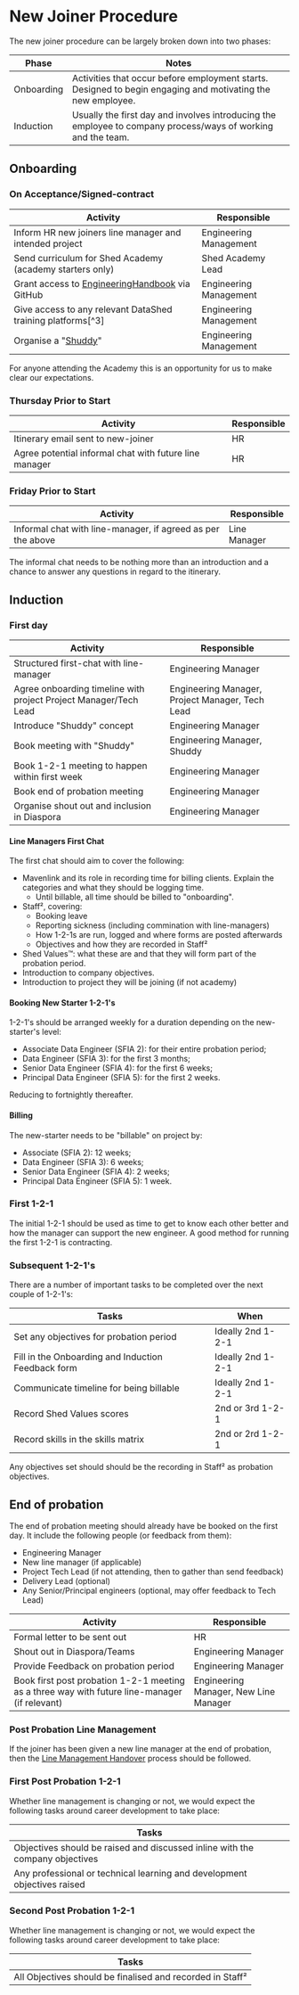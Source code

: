 # New Joiner Procedure

The new joiner procedure can be largely broken down into two phases:

| Phase      | Notes                                                                                                        |
| ---------- | ------------------------------------------------------------------------------------------------------------ |
| Onboarding | Activities that occur before employment starts. Designed to begin engaging and motivating the new employee.  |
| Induction  | Usually the first day and involves introducing the employee to company process/ways of working and the team. |

## Onboarding

### On Acceptance/Signed-contract

| Activity                                                                                             | Responsible            |
| ---------------------------------------------------------------------------------------------------- | ---------------------- |
| Inform HR new joiners line manager and intended project                                              | Engineering Management |
| Send curriculum for Shed Academy (academy starters only)                                             | Shed Academy Lead      |
| Grant access to [EngineeringHandbook](https://github.com/TheDataShed/EngineeringHandbook) via GitHub | Engineering Management |
| Give access to any relevant DataShed training platforms[^3]                                          | Engineering Management |
| Organise a "[Shuddy](shuddy.md)"                                                                     | Engineering Management |

For anyone attending the Academy this is an opportunity for us to make clear
our expectations.

### Thursday Prior to Start

| Activity                                               | Responsible |
| ------------------------------------------------------ | ----------- |
| Itinerary email sent to new-joiner                     | HR          |
| Agree potential informal chat with future line manager | HR          |

### Friday Prior to Start

| Activity                                                    | Responsible  |
| ----------------------------------------------------------- | ------------ |
| Informal chat with line-manager, if agreed as per the above | Line Manager |

The informal chat needs to be nothing more than an introduction and a chance to
answer any questions in regard to the itinerary.

## Induction

### First day

| Activity                                                         | Responsible                                     |
| ---------------------------------------------------------------- | ----------------------------------------------- |
| Structured first-chat with line-manager                          | Engineering Manager                             |
| Agree onboarding timeline with project Project Manager/Tech Lead | Engineering Manager, Project Manager, Tech Lead |
| Introduce "Shuddy" concept                                       | Engineering Manager                             |
| Book meeting with "Shuddy"                                       | Engineering Manager, Shuddy                     |
| Book 1-2-1 meeting to happen within first week                   | Engineering Manager                             |
| Book end of probation meeting                                    | Engineering Manager                             |
| Organise shout out and inclusion in Diaspora                     | Engineering Manager                             |

#### Line Managers First Chat

The first chat should aim to cover the following:

- Mavenlink and its role in recording time for billing clients. Explain the
  categories and what they should be logging time.
  - Until billable, all time should be billed to "onboarding".
- Staff², covering:
  - Booking leave
  - Reporting sickness (including commination with line-managers)
  - How 1-2-1s are run, logged and where forms are posted afterwards
  - Objectives and how they are recorded in Staff²
- Shed Values™: what these are and that they will form part of the probation
  period.
- Introduction to company objectives.
- Introduction to project they will be joining (if not academy)

#### Booking New Starter 1-2-1's

1-2-1's should be arranged weekly for a duration depending on the new-starter's
level:

- Associate Data Engineer (SFIA 2): for their entire probation period;
- Data Engineer (SFIA 3): for the first 3 months;
- Senior Data Engineer (SFIA 4): for the first 6 weeks;
- Principal Data Engineer (SFIA 5): for the first 2 weeks.

Reducing to fortnightly thereafter.

#### Billing

The new-starter needs to be "billable" on project by:

- Associate (SFIA 2): 12 weeks;
- Data Engineer (SFIA 3): 6 weeks;
- Senior Data Engineer (SFIA 4): 2 weeks;
- Principal Data Engineer (SFIA 5): 1 week.

### First 1-2-1

The initial 1-2-1 should be used as time to get to know each other better and
how the manager can support the new engineer. A good method for running the
first 1-2-1 is contracting.

### Subsequent 1-2-1's

There are a number of important tasks to be completed over the next couple of
1-2-1's:

| Tasks                                              | When              |
| -------------------------------------------------- | ----------------- |
| Set any objectives for probation period            | Ideally 2nd 1-2-1 |
| Fill in the Onboarding and Induction Feedback form | Ideally 2nd 1-2-1 |
| Communicate timeline for being billable            | Ideally 2nd 1-2-1 |
| Record Shed Values scores                          | 2nd or 3rd 1-2-1  |
| Record skills in the skills matrix                 | 2nd or 2rd 1-2-1  |

Any objectives set should should be the recording in Staff² as probation
objectives.

## End of probation

The end of probation meeting should already have be booked on the first day.
It include the following people (or feedback from them):

- Engineering Manager
- New line manager (if applicable)
- Project Tech Lead (if not attending, then to gather than send feedback)
- Delivery Lead (optional)
- Any Senior/Principal engineers (optional, may offer feedback to Tech Lead)

| Activity                                                                                      | Responsible                           |
| --------------------------------------------------------------------------------------------- | ------------------------------------- |
| Formal letter to be sent out                                                                  | HR                                    |
| Shout out in Diaspora/Teams                                                                   | Engineering Manager                   |
| Provide Feedback on probation period                                                          | Engineering Manager                   |
| Book first post probation 1-2-1 meeting as a three way with future line-manager (if relevant) | Engineering Manager, New Line Manager |

### Post Probation Line Management

If the joiner has been given a new line manager at the end of probation, then
the [Line Management Handover](https://thedatashed.sharepoint.com/sites/sds/SitePages/Line-management-hand-over.aspx)
process should be followed.

### First Post Probation 1-2-1

Whether line management is changing or not, we would expect the following tasks
around career development to take place:

| Tasks                                                                        |
| ---------------------------------------------------------------------------- |
| Objectives should be raised and discussed inline with the company objectives |
| Any professional or technical learning and development objectives raised     |

### Second Post Probation 1-2-1

Whether line management is changing or not, we would expect the following tasks
around career development to take place:

| Tasks                                                     |
| --------------------------------------------------------- |
| All Objectives should be finalised and recorded in Staff² |
